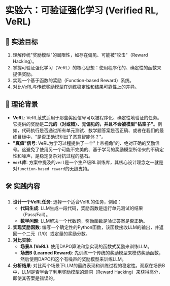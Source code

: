 # 实验六：可验证强化学习 (Verified RL, VeRL)

## 🎯 实验目标
1. 理解传统"奖励模型"的局限性，如存在偏见、可能被"攻击"（Reward Hacking）。
2. 掌握可验证强化学习（VeRL）的核心思想：使用程序化的、确定性的函数来提供奖励。
3. 实现一个基于函数的奖励（Function-based Reward）系统。
4. 对比VeRL与传统奖励模型在训练稳定性和结果可靠性上的差异。

## 📖 理论背景
- **VeRL**: VeRL范式适用于那些奖励信号可以被程序化、确定性地验证的任务。它提供的奖励是**二元的（对或错）、无偏见的，并且不会被模型"钻空子"**。例如，代码执行是否通过所有单元测试、数学题答案是否正确、或者在我们的最终目标中，"是否正确识别出了恶意智能体？"。
- **"真值"信号**: VeRL为学习过程提供了一个"上帝视角"的、绝对正确的奖励信号。这避免了使用另一个可能不完美的、基于学习的奖励模型所带来的不确定性和噪声，是稳定复杂对抗过程的基石。
- **`verl`库**: 方案中提及的`verl`是一个生产级RL训练库，其核心设计理念之一就是对`function-based reward`的无缝支持。

## 🛠️ 实践内容
1. **设计一个VeRL任务**: 选择一个适合VeRL的任务，例如：
    - **代码生成**: LLM生成一段代码，奖励函数是运行单元测试的结果（Pass/Fail）。
    - **数学问题**: LLM解决一个代数题，奖励函数是验证答案是否正确。
2. **实现奖励函数**: 编写一个确定性的Python函数，该函数接收LLM的输出，并返回一个二元（1/0）或定量的奖励分数。
3. **对比实验**:
    - **场景A (VeRL)**: 使用DAPO算法和您实现的函数式奖励来训练LLM。
    - **场景B (Learned Reward)**: 先训练一个传统的奖励模型来模仿奖励函数，然后使用DAPO和这个有噪声的奖励模型来训练LLM。
4. **分析结果**: 对比两个场景下LLM的最终表现和训练过程的稳定性。观察在场景B中，LLM是否学会了利用奖励模型的漏洞（Reward Hacking）来获得高分，即使其答案是错误的。 